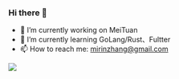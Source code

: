 ### Hi there 👋

- 🔭 I’m currently working on MeiTuan
- 🌱 I’m currently learning GoLang/Rust、Fultter
- 📫 How to reach me: mirinzhang@gmail.com


![](https://github-readme-stats.vercel.app/api?username=MiRinZhang&theme=dark)

